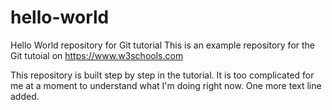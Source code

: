 # hello-world
Hello World repository for Git tutorial
This is an example repository for the Git tutoial on https://www.w3schools.com

This repository is built step by step in the tutorial.
It is too complicated for me at a moment to understand what I'm doing right now.
One more text line added.

